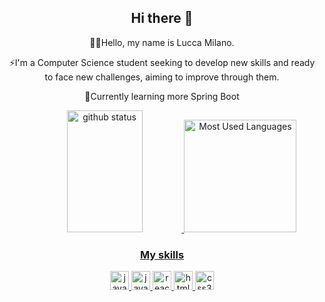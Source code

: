 
<!--
**LuccaMilanoDev/LuccaMilanoDev** is a ✨ _special_ ✨ repository because its `README.md` (this file) appears on your GitHub profile.

Here are some ideas to get you started:

- 🔭 I’m currently working on ...
- 🌱 I’m currently learning ...
- 👯 I’m looking to collaborate on ...
- 🤔 I’m looking for help with ...
- 💬 Ask me about ...
- 📫 How to reach me: ...
- 😄 Pronouns: ...
- ⚡ Fun fact: ...
-->
<h2 align="center">Hi there 👋</h1>
<div align="center">
  <p>👩‍💻Hello, my name is Lucca Milano.</p>
  <p>⚡I'm a Computer Science student seeking to develop new skills and ready to face new challenges, aiming to improve through them.</p>
  <p>📝Currently learning more Spring Boot</p>
</div>
<div align="center"> 
<a href="https://github.com/LuccaMilanoDev">
   <img width="49%" height="195px" src="https://github-readme-stats.vercel.app/api?username=LuccaMilanoDev&show_icons=true&count_private=true&hide_border=true&title_color=00bfbf&icon_color=00bfbf&text_color=c9d1d9&bg_color=0d1117" alt="github status"/> 
<img loading="lazy" height="180em" src="https://github-readme-stats.vercel.app/api/top-langs/?username=LuccaMilanoDev&layout=compact&langs_count=7&theme=dracula" alt="Most Used Languages"/>

</div>

<div align="center">
<h3>My skills</h3>
</div>

<div align="center">
<img src= "https://cdn.jsdelivr.net/gh/devicons/devicon/icons/java/java-original.svg" height="30" alt="java logo"/>
<img src="https://cdn.jsdelivr.net/gh/devicons/devicon/icons/javascript/javascript-original.svg" height="30" alt="javascript logo"/>
<img src="https://cdn4.iconfinder.com/data/icons/logos-3/600/React.js_logo-512.png" height="30" alt="react.js logo"/>
<img src="https://cdn.jsdelivr.net/gh/devicons/devicon/icons/html5/html5-original.svg" height="30" alt="html5 logo"  />
<img src="https://cdn.jsdelivr.net/gh/devicons/devicon/icons/css3/css3-original.svg" height="30" alt="css3 logo"  />
  
</div>

